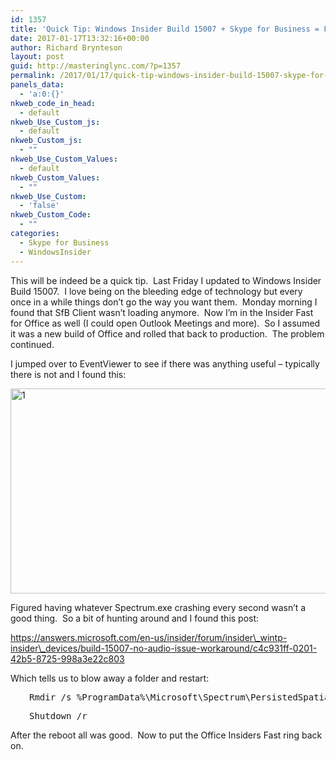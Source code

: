 ```yaml
---
id: 1357
title: 'Quick Tip: Windows Insider Build 15007 + Skype for Business = Freezing'
date: 2017-01-17T13:32:16+00:00
author: Richard Brynteson
layout: post
guid: http://masteringlync.com/?p=1357
permalink: /2017/01/17/quick-tip-windows-insider-build-15007-skype-for-business-freezing/
panels_data:
  - 'a:0:{}'
nkweb_code_in_head:
  - default
nkweb_Use_Custom_js:
  - default
nkweb_Custom_js:
  - ""
nkweb_Use_Custom_Values:
  - default
nkweb_Custom_Values:
  - ""
nkweb_Use_Custom:
  - 'false'
nkweb_Custom_Code:
  - ""
categories:
  - Skype for Business
  - WindowsInsider
---
```

This will be indeed be a quick tip.  Last Friday I updated to Windows Insider Build 15007.  I love being on the bleeding edge of technology but every once in a while things don&#8217;t go the way you want them.  Monday morning I found that SfB Client wasn&#8217;t loading anymore.  Now I&#8217;m in the Insider Fast for Office as well (I could open Outlook Meetings and more).  So I assumed it was a new build of Office and rolled that back to production.  The problem continued.

I jumped over to EventViewer to see if there was anything useful &#8211; typically there is not and I found this:

<a href="https://i2.wp.com/masteringlync.gcmtotalsolutions.com/wp-content/uploads/sites/2/2017/01/1.png" rel="attachment wp-att-1358"><img class="alignnone wp-image-1358 size-full" src="https://i2.wp.com/masteringlync.gcmtotalsolutions.com/wp-content/uploads/sites/2/2017/01/1.png?resize=590%2C328&#038;ssl=1" alt="1" width="590" height="328" srcset="https://i1.wp.com/masteringlync.com/wp-content/uploads/sites/2/2017/01/1.png?w=590&ssl=1 590w, https://i1.wp.com/masteringlync.com/wp-content/uploads/sites/2/2017/01/1.png?resize=300%2C167&ssl=1 300w" sizes="(max-width: 590px) 100vw, 590px" data-recalc-dims="1" /></a>

Figured having whatever Spectrum.exe crashing every second wasn&#8217;t a good thing.  So a bit of hunting around and I found this post:

https://answers.microsoft.com/en-us/insider/forum/insider\_wintp-insider\_devices/build-15007-no-audio-issue-workaround/c4c931ff-0201-42b5-8725-998a3e22c803

Which tells us to blow away a folder and restart:

<pre style="padding-left: 30px">Rmdir /s %ProgramData%\Microsoft\Spectrum\PersistedSpatialAnchors</pre>

<pre style="padding-left: 30px">Shutdown /r</pre>

After the reboot all was good.  Now to put the Office Insiders Fast ring back on.

&nbsp;